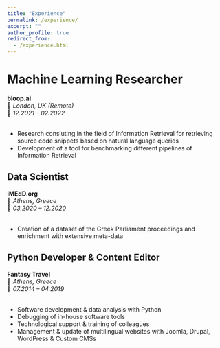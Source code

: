 ```yaml
---
title: "Experience"
permalink: /experience/
excerpt: ""
author_profile: true
redirect_from: 
  - /experience.html
---
```


Machine Learning Researcher<br>
====
**bloop.ai**<br>
📍 *London, UK (Remote)*<br>
📅 *12.2021 – 02.2022*<br>
<br>
- Research consluting in the field of Information Retrieval for retrieving source code snippets based on natural language queries
- Development of a tool for benchmarking different pipelines of Information Retrieval

## Data Scientist<br>
**iMEdD.org**<br>
📍 *Athens, Greece*<br>
📅 *03.2020 – 12.2020*<br>
<br>
- Creation of a dataset of the Greek Parliament proceedings and enrichment with extensive meta-data

## Python Developer & Content Editor<br>
**Fantasy Travel**<br>
📍 *Athens, Greece*<br>
📅 *07.2014 – 04.2019*<br>
<br>
- Software development & data analysis with Python
- Debugging of in-house software tools
- Technological support & training of colleagues
- Management & update of multilingual websites with Joomla, Drupal, WordPress & Custom CMSs
